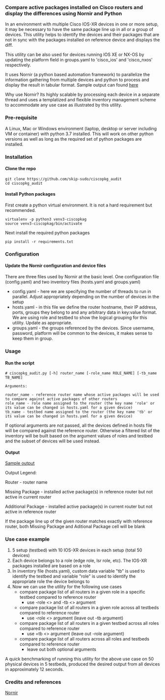 ### Compare active packages installed on Cisco routers and display the differences using Nornir and Python   

In an environment with multiple Cisco IOS-XR devices in one or more setup, it may be necessary to have the same package line up in all or a group of devices. This utility helps to identify the devices and their packages that are not in sync with the packages installed on reference device and displays the diff.

This utility can be also used for devices running IOS XE or NX-OS by updating the platform field in groups.yaml to 'cisco_ios' and 'cisco_nxos' respectively.    

It uses Nornir (a python based automation framework) to parallelize the information gathering from multiple devices and python to process and display the result in tabular format. Sample output can found [here](https://github.com/skip-sudo/ciscopkg_audit/blob/master/ciscopkg_audit_output.png) 

Why use Nornir? Its highly scalable by processing each device in a separate thread and uses a templatized and flexible inventory management scheme to accommodate any use case as illustrated by this utility. 

### Pre-requisite 
A Linux, Mac or Windows environment (laptop, desktop or server including VM or container) with python 3.7 installed. This will work on other python versions as well as long as the required set of python packages are installed. 

### Installation 
#### Clone the repo 
```
git clone https://github.com/skip-sudo/ciscopkg_audit
cd ciscopkg_audit 
```

#### Install Python packages 
First create a python virtual environment. It is not a hard requirement but recommended.
```
virtualenv -p python3 venv3-ciscopkag
source venv3-ciscopkag/bin/activate
```
Next install the required python packages 
```
pip install -r requirements.txt
```

### Configuration
#### Update the Nornir configuration and device files   
There are three files used by Nornir at the basic level. One configuration file (config.yaml) and two inventory files (hosts.yaml and groups.yaml)

* config.yaml - here we are specifying the number of threads to run in parallel. Adjust appropriately depending on the number of devices in the setup
* hosts.yaml - in this file we define the router hostname, their IP address, ports, groups they belong to and any arbitrary data in key:value format. We are using role and testbed to show the logical grouping for this utility. Update as appropriate. 
* groups.yaml - the groups referenced by the devices. Since username, password, platform will be common to the devices, it makes sense to keep them in group. 

### Usage
#### Run the script 
```
# ciscopkg_audit.py [-h] router_name [-role_name ROLE_NAME] [-tb_name TB_NAME]

Arguments:

router_name - reference router name whose active packages will be used to compare against active packages of other routers 
role_name - role name assigned to the router (the key name 'role' or its value can be changed in hosts.yaml for a given device)
tb_name - testbed name assigned to the router (the key name 'tb' or its value can be changed in hosts.yaml for a given device)
```

If optional arguments are not passed, all the devices defined in hosts file will be compared against the reference router. Otherwise a filtered list of the inventory will be built based on the argument values of roles and testbed and the subset of devices will be used instead. 

#### Output

[Sample output](https://github.com/skip-sudo/ciscopkg_audit/blob/master/ciscopkg_audit_output.png)

Output Legend: 

Router - router name

Missing Package - installed active package(s) in reference router but not active in current router 

Additional Package - installed active package(s) in current router but not active in reference router

If the package line up of the given router matches exactly with reference router, both Missing Package and Aditional Package cell will be blank

### Use case example 
1) 5 setup (testbed) with 10 IOS-XR devices in each setup (total 50 devices)
2) Each device belongs to a role (edge role, lsr role, etc). The IOS-XR packages installed are based on a role
3) In inventory file (hosts.yaml), custom data variable "tb" is used to identify the testbed and variable "role" is used to identify the appropriate role the device belongs to
4) Now we can use the utility for the following use cases 
   - compare package list of all routers in a given role in a specific testbed compared to reference router 
     - use -role <> and -tb <> argument
   - compare package list of all routers in a given role across all testbeds compared to reference router 
     - use -role <> argument (leave out -tb argument)
   - compare package list of all routers in a given testbed across all roles compared to reference router
     - use =tb <> argument (leave out -role argument)
   - compare package list of all routers across all roles and testbeds compared to reference router 
     - leave out both optional arguments 

A quick benchmarking of running this utility for the above use case on 50 physical devices in 5 testbeds, produced the desired output from all devices in approximately 12 seconds.    

### Credits and references

[Nornir](https://nornir.readthedocs.io/en/stable/index.html)
